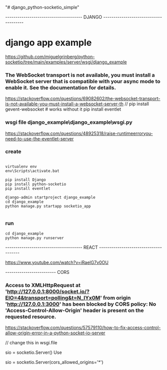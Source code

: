 "# django_python-socketio_simple" 

-------------------------------------- DJANGO --------------------------------------

# django app example
https://github.com/miguelgrinberg/python-socketio/tree/main/examples/server/wsgi/django_example



### The WebSocket transport is not available, you must install a WebSocket server that is compatible with your async mode to enable it. See the documentation for details.
https://stackoverflow.com/questions/69082602/the-websocket-transport-is-not-available-you-must-install-a-websocket-server-th
// pip install gevent-websocket # works without it
pip install eventlet

### wsgi file django_example\django_example\wsgi.py
https://stackoverflow.com/questions/48925318/raise-runtimeerroryou-need-to-use-the-eventlet-server

### create
```

virtualenv env
env\Scripts\activate.bat

pip install Django
pip install python-socketio
pip install eventlet

django-admin startproject django_example
cd django_example
python manage.py startapp socketio_app


```


### run
```
cd django_example 
python manage.py runserver
```

-------------------------------------- REACT --------------------------------------

https://www.youtube.com/watch?v=iRaelG7v0OU



------------------------- CORS
### Access to XMLHttpRequest at 'http://127.0.0.1:8000/socket.io/?EIO=4&transport=polling&t=N_IYx0M' from origin 'http://127.0.0.1:3000' has been blocked by CORS policy: No 'Access-Control-Allow-Origin' header is present on the requested resource.

https://stackoverflow.com/questions/57579110/how-to-fix-access-control-allow-origin-error-in-a-python-socket-io-server

// change this in wsgi.file

sio = socketio.Server()
Use

sio = socketio.Server(cors_allowed_origins='*')

